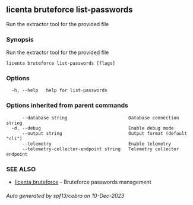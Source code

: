 ## licenta bruteforce list-passwords

Run the extractor tool for the provided file

### Synopsis

Run the extractor tool for the provided file

```
licenta bruteforce list-passwords [flags]
```

### Options

```
  -h, --help   help for list-passwords
```

### Options inherited from parent commands

```
      --database string                       Database connection string
  -d, --debug                                 Enable debug mode
      --output string                         Output format (default "cli")
      --telemetry                             Enable telemetry
      --telemetry-collector-endpoint string   Telemetry collector endpoint
```

### SEE ALSO

* [licenta bruteforce](licenta_bruteforce.md)	 - Bruteforce passwords management

###### Auto generated by spf13/cobra on 10-Dec-2023
